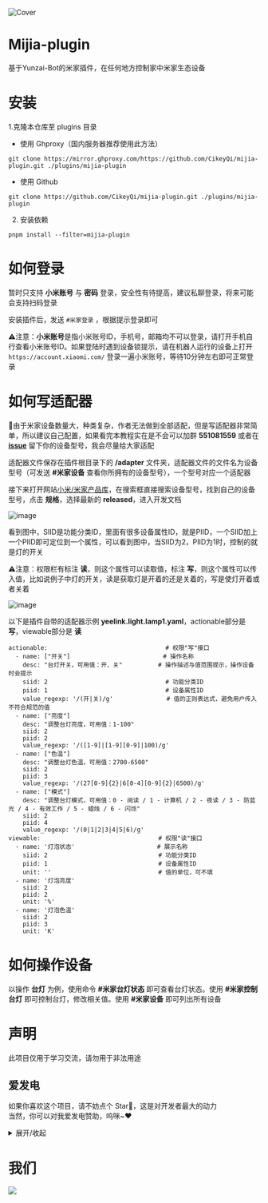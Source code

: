 
![Cover](https://github.com/CikeyQi/mijia-plugin/assets/61369914/05df02b0-dbe4-40b9-ae73-14b12a94ec9d)

# Mijia-plugin

基于Yunzai-Bot的米家插件，在任何地方控制家中米家生态设备

# 安装

1.克隆本仓库至 plugins 目录

- 使用 Ghproxy（国内服务器推荐使用此方法）

```
git clone https://mirror.ghproxy.com/https://github.com/CikeyQi/mijia-plugin.git ./plugins/mijia-plugin
```

- 使用 Github

```
git clone https://github.com/CikeyQi/mijia-plugin.git ./plugins/mijia-plugin
```

2. 安装依赖

```
pnpm install --filter=mijia-plugin
```


# 如何登录

暂时只支持 **小米账号** 与 **密码** 登录，安全性有待提高，建议私聊登录，将来可能会支持扫码登录

安装插件后，发送 `#米家登录` ，根据提示登录即可

⚠️注意：**小米账号**是指小米账号ID，手机号，邮箱均不可以登录，请打开手机自行查看小米账号ID。如果登陆时遇到设备锁提示，请在机器人运行的设备上打开 `https://account.xiaomi.com/` 登录一遍小米账号，等待10分钟左右即可正常登录

# 如何写适配器

🌟由于米家设备数量大，种类复杂，作者无法做到全部适配，但是写适配器非常简单，所以建议自己配置，如果看完本教程实在是不会可以加群 **551081559** 或者在 **[issue](https://github.com/CikeyQi/mijia-plugin/issues/new)** 留下你的设备型号，我会尽量给大家适配 

适配器文件保存在插件根目录下的 **/adapter** 文件夹，适配器文件的文件名为设备型号（可发送 **#米家设备** 查看你所拥有的设备型号），一个型号对应一个适配器

接下来打开网站[小米/米家产品库](https://home.miot-spec.com/)，在搜索框直接搜索设备型号，找到自己的设备型号，点击 **规格**，选择最新的 **released**，进入开发文档

![image](https://github.com/CikeyQi/mijia-plugin/assets/61369914/c2dc380b-35a4-4017-b283-107497ec6d2c)

看到图中，SIID是功能分类ID，里面有很多设备属性ID，就是PIID，一个SIID加上一个PIID即可定位到一个属性，可以看到图中，当SIID为2，PIID为1时，控制的就是灯的开关

⚠️注意：权限栏有标注 **读**，则这个属性可以读取值，标注 **写**，则这个属性可以传入值，比如说例子中灯的开关，读是获取灯是开着的还是关着的，写是使灯开着或者关着

![image](https://github.com/CikeyQi/mijia-plugin/assets/61369914/dcac30f1-1829-4267-8bc3-4492440826b8)

以下是插件自带的适配器示例 **yeelink.light.lamp1.yaml**，actionable部分是 **写**，viewable部分是 **读**

```
actionable:                                 # 权限"写"接口
  - name: ["开关"]                          # 操作名称
    desc: "台灯开关，可用值：开、关"          # 操作描述与值范围提示，操作设备时会提示
    siid: 2                                 # 功能分类ID
    piid: 1                                 # 设备属性ID
    value_regexp: '/(开|关)/g'               # 值的正则表达式，避免用户传入不符合规范的值
  - name: ["亮度"]
    desc: "调整台灯亮度，可用值：1-100"
    siid: 2
    piid: 2
    value_regexp: '/([1-9]|[1-9][0-9]|100)/g'
  - name: ["色温"]
    desc: "调整台灯色温，可用值：2700-6500"
    siid: 2
    piid: 3
    value_regexp: '/(27[0-9]{2}|6[0-4][0-9]{2}|6500)/g'
  - name: ["模式"]
    desc: "调整台灯模式，可用值：0 - 阅读 / 1 - 计算机 / 2 - 夜读 / 3 - 防蓝光 / 4 - 有效工作 / 5 - 蜡烛 / 6 - 闪烁"
    siid: 2
    piid: 4
    value_regexp: '/(0|1|2|3|4|5|6)/g'
viewable:                                 # 权限"读"接口
  - name: '灯泡状态'                       # 展示名称
    siid: 2                               # 功能分类ID
    piid: 1                               # 设备属性ID
    unit: ''                              # 值的单位，可不填
  - name: '灯泡亮度'
    siid: 2
    piid: 2
    unit: '%'
  - name: '灯泡色温'
    siid: 2
    piid: 3
    unit: 'K'
```
# 如何操作设备

以操作 **台灯** 为例，使用命令 **#米家台灯状态** 即可查看台灯状态。使用 **#米家控制台灯** 即可控制台灯，修改相关值。使用 **#米家设备** 即可列出所有设备

# 声明

此项目仅用于学习交流，请勿用于非法用途

## 爱发电

如果你喜欢这个项目，请不妨点个 Star🌟，这是对开发者最大的动力  
当然，你可以对我爱发电赞助，呜咪~❤️

<details>
<summary>展开/收起</summary>

<p>
  </a>
    <img src="https://github.com/CikeyQi/mijia-plugin/assets/61369914/cadeabc6-2d4c-4312-84c9-8e8beeca174c">
  </a>
</p>

</details>

# 我们

<a href="https://github.com/CikeyQi/mijia-plugin/graphs/contributors">
  <img src="https://contrib.rocks/image?repo=CikeyQi/mijia-plugin" />
</a>
